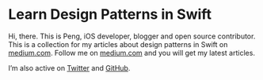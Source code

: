 # Learn Design Patterns in Swift
Hi, there. This is Peng, iOS developer, blogger and open source contributor. This is a collection for my articles about design patterns in Swift on [medium.com](https://medium.com). Follow me on [medium.com](https://medium.com/@NilStack) and you will get my latest articles.

I’m also active on [Twitter](https://twitter.com/NilStack) and [GitHub](https://github.com/NilStack).


